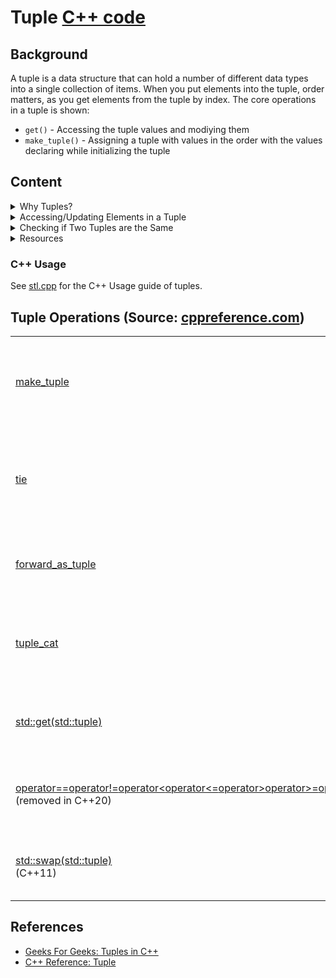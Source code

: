 # Tuple [C++ code](./tuple.cpp)

## Background

A tuple is a data structure that can hold a number of different data types into a single collection of items. When you put elements into the tuple, order matters, as you get elements from the tuple by index. The core operations in a tuple is shown:

-   `get()` - Accessing the tuple values and modiying them
-   `make_tuple()` - Assigning a tuple with values in the order with the values declaring while initializing the tuple

## Content

<details>

<summary>Why Tuples?</summary>

A tuple is an object capable to hold a collection of elements. Each element can be of different data types.

</details>

<details>

<summary>Accessing/Updating Elements in a Tuple</summary>

## Accessing Elements in a Tuple

-   Method #1 (**C++ 11+**):

```cpp
// create tuple with initial values {1, "hello", 3}
tuple<int, string, int> tp {1, "hello", 3};

get<0>(tp) = 2; // update data at index #0

cout << get<0>(tp) << "\n"; // print what's in index #0 in the tuple
cout << get<1>(tp) << "\n"; // print what's in index #1 in the tuple
cout << get<2>(tp) << "\n"; // print what's in index #2 in the tuple
```

-   Method #2 (**C++ 14+**):

```cpp
// WARNING: get<DATA_TYPE_HERE>(tuple_name) works only if DATA_TYPE_HERE data type appears ONLY ONCE in the tuple.
// Otherwise, a compile error is thrown.
cout << get<string>(tp) << "\n"; // print the value with data type "string" in the tuple
// update the value with data type "string" in the tuple to "C++ is awesome"
// WARNING: Below line works only if the string data type appears ONLY ONCE in the tuple.
// Otherwise, a compile error is thrown.
get<string>(tp) = "C++ is awesome";
```

</details>

<details>

<summary>Checking if Two Tuples are the Same</summary>

If we have two tuples $tuple1$ and $tuple2$, we can check if they are the same using the $=$ operator.

```cpp
if (tuple1 == tuple2) cout << "The two tuples are the same!\n";
else cout << "The two tuples are not the same!\n";
```

</details>

<details>

<summary>Resources</summary>

-   [**cplusplus.com Tuple Example**](http://www.cplusplus.com/reference/tuple/tuple/)
-   [**cppreference.com Tuple Example**](https://en.cppreference.com/w/cpp/utility/tuple/get)

</details>

### C++ Usage

See [stl.cpp](./stl.cpp) for the C++ Usage guide of tuples.

## Tuple Operations (Source: [cppreference.com](https://en.cppreference.com/w/cpp/utility/tuple))

<table class="t-dsc-begin">

<tbody><tr class="t-dsc">
<td>  <div class="t-dsc-member-div"><div><a href="#" title="cpp/utility/tuple/make tuple"> <span class="t-lines"><span>make_tuple</span></span></a></div></div>
</td>
<td>   creates a <code>tuple</code> object of the type defined by the argument types <br> <span class="t-mark">(function template)</span>
</td></tr>

<tr class="t-dsc">
<td>  <div class="t-dsc-member-div"><div><a href="#" title="cpp/utility/tuple/tie"> <span class="t-lines"><span>tie</span></span></a></div></div>
</td>
<td>   creates a <code>tuple</code> of lvalue references or unpacks a tuple into individual objects <br> <span class="t-mark">(function template)</span>
</td></tr>

<tr class="t-dsc">
<td>  <div class="t-dsc-member-div"><div><a href="#" title="cpp/utility/tuple/forward as tuple"> <span class="t-lines"><span>forward_as_tuple</span></span></a></div></div>
</td>
<td>   creates a <code>tuple</code> of <a href="#" title="cpp/language/reference">forwarding references</a> <br> <span class="t-mark">(function template)</span>
</td></tr>

<tr class="t-dsc">
<td>  <div class="t-dsc-member-div"><div><a href="#" title="cpp/utility/tuple/tuple cat"> <span class="t-lines"><span>tuple_cat</span></span></a></div></div>
</td>
<td>   creates a <code>tuple</code> by concatenating any number of tuples <br> <span class="t-mark">(function template)</span>
</td></tr>

<tr class="t-dsc">
<td>  <div class="t-dsc-member-div"><div><a href="#" title="cpp/utility/tuple/get"> <span class="t-lines"><span>std::get<span class="t-dsc-small">(std::tuple)</span></span></span></a></div></div>
</td>
<td>   tuple accesses specified element <br> <span class="t-mark">(function template)</span>
</td></tr>

<tr class="t-dsc">
<td>  <div class="t-dsc-member-div"><div><a href="#" title="cpp/utility/tuple/operator cmp"> <span class="t-lines"><span>operator==</span><span>operator!=</span><span>operator&lt;</span><span>operator&lt;=</span><span>operator&gt;</span><span>operator&gt;=</span><span>operator&lt;=&gt;</span></span></a></div><div><span class="t-lines"><span></span><span><span class="t-mark-rev t-until-cxx20">(removed in C++20)</span></span><span></div></div>
</td>
<td>   lexicographically compares the values in the tuple  <br> <span class="t-mark">(function template)</span>
</td></tr>

<tr class="t-dsc">
<td>  <div class="t-dsc-member-div"><div><a href="#" title="cpp/utility/tuple/swap2"> <span class="t-lines"><span>std::swap<span class="t-dsc-small">(std::tuple)</span></span></span></a></div><div><span class="t-lines"><span><span class="t-mark-rev t-since-cxx11">(C++11)</span></span></span></div></div>
</td>
<td>   specializes the <span class="t-lc"><a href="/w/cpp/algorithm/swap" title="cpp/algorithm/swap">std::swap</a></span> algorithm  <br> <span class="t-mark">(function template)</span>
</td></tr>
</tbody></table>

## References

-   [Geeks For Geeks: Tuples in C++](https://www.geeksforgeeks.org/tuples-in-c/)
-   [C++ Reference: Tuple](https://en.cppreference.com/w/cpp/utility/tuple)
